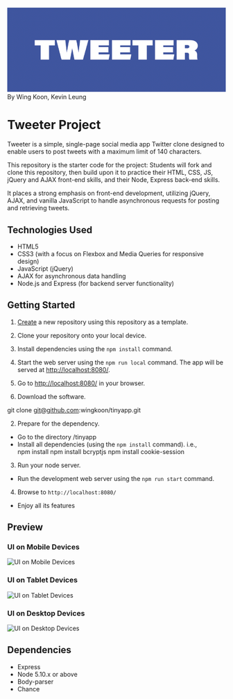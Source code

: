 ![Tweeter Logo](/assets/tweeter-logo.png)
By Wing Koon, Kevin Leung

# Tweeter Project


Tweeter is a simple, single-page social media app Twitter clone designed to enable users to post tweets with a maximum limit of 140 characters.

This repository is the starter code for the project: Students will fork and clone this repository, then build upon it to practice their HTML, CSS, JS, jQuery and AJAX front-end skills, and their Node, Express back-end skills.

It places a strong emphasis on front-end development, utilizing jQuery, AJAX, and vanilla JavaScript to handle asynchronous requests for posting and retrieving tweets.

## Technologies Used
- HTML5
- CSS3 (with a focus on Flexbox and Media Queries for responsive design)
- JavaScript (jQuery)
- AJAX for asynchronous data handling
- Node.js and Express (for backend server functionality)

## Getting Started

1. [Create](https://docs.github.com/en/repositories/creating-and-managing-repositories/creating-a-repository-from-a-template) a new repository using this repository as a template.
2. Clone your repository onto your local device.
3. Install dependencies using the `npm install` command.
3. Start the web server using the `npm run local` command. The app will be served at <http://localhost:8080/>.
4. Go to <http://localhost:8080/> in your browser.


1. Download the software.

git clone git@github.com:wingkoon/tinyapp.git

2. Prepare for the dependency.

- Go to the directory /tinyapp
- Install all dependencies (using the `npm install` command).
i.e.,       
    npm install
    npm install bcryptjs
    npm install cookie-session

3. Run your node server.

- Run the development web server using the `npm run start` command.

4. Browse to `http://localhost:8080/`


- Enjoy all its features





## Preview

### UI on Mobile Devices ###  
![UI on Mobile Devices](/)

### UI on Tablet Devices ###
![UI on Tablet Devices](/)

### UI on Desktop Devices ###
![UI on Desktop Devices](/)


## Dependencies

- Express
- Node 5.10.x or above
- Body-parser
- Chance
